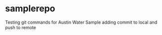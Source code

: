 # samplerepo
Testing git commands for Austin Water
Sample adding commit to local and push to remote
